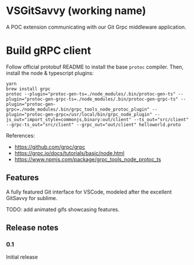 # VSGitSavvy (working name)

A POC extension communicating with our Git Grpc middleware application.

# Build gRPC client

Follow official protobuf README to install the base `protoc` compiler. Then, install the node & typescript plugins:

    yarn
    brew install grpc
    protoc --plugin="protoc-gen-ts=./node_modules/.bin/protoc-gen-ts" --plugin="protoc-gen-grpc-ts=./node_modules/.bin/protoc-gen-grpc-ts" --plugin="protoc-gen-grpc=./node_modules/.bin/grpc_tools_node_protoc_plugin" --plugin="protoc-gen-grpc=/usr/local/bin/grpc_node_plugin" --js_out="import_style=commonjs,binary:out/client" --ts_out="src/client" --grpc-ts_out="src/client" --grpc_out="out/client" helloworld.proto

References:

- https://github.com/grpc/grpc
- https://grpc.io/docs/tutorials/basic/node.html
- https://www.npmjs.com/package/grpc_tools_node_protoc_ts

## Features

A fully featured Git interface for VSCode, modeled after the excellent GitSavvy for sublime.

TODO: add animated gifs showcasing features.

## Release notes

### 0.1

Initial release
